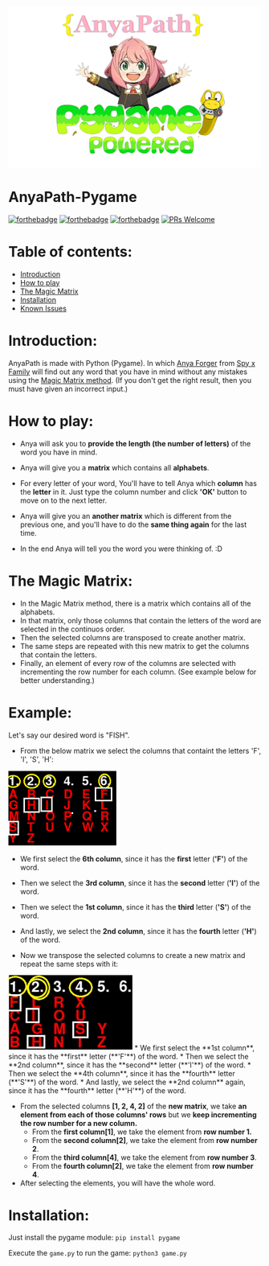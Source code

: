 <p align="center">
  <a href="https://github.com/R37r0-Gh057/AnyaPath-Pygame">
    <img alt="logo" src="logo_.png">
  </a>
</p>
<h1>AnyaPath-Pygame</h1>

[![forthebadge](https://forthebadge.com/images/badges/made-with-python.svg)](https://forthebadge.com) [![forthebadge](https://forthebadge.com/images/badges/built-with-love.svg)](https://forthebadge.com)
[![forthebadge](https://forthebadge.com/images/badges/fuck-it-ship-it.svg)](https://forthebadge.com) [![PRs Welcome](https://img.shields.io/badge/PRs-welcome-brightgreen.svg?style=flat-square)](https://makeapullrequest.com)

# Table of contents:
  - [Introduction](#introduction)
  - [How to play](#how-to-play)
  - [The Magic Matrix](#the-magic-matrix)
  - [Installation](#installation)
  - [Known Issues](#known-issues)

# Introduction:
AnyaPath is made with Python (Pygame). In which [Anya Forger](https://spy-x-family.fandom.com/wiki/Anya_Forger) from [Spy x Family](https://en.wikipedia.org/wiki/Spy_%C3%97_Family) will find out any word that you have in mind without any mistakes using the [Magic Matrix method](#the-magic-matrix). (If you don't get the right result, then you must have given an incorrect input.)

# How to play:
* Anya will ask you to **provide the length (the number of letters)** of the word you have in mind.
* Anya will give you a **matrix** which contains all **alphabets**.
* For every letter of your word, You'll have to tell Anya which **column** has the **letter** in it. Just type the column number and click **'OK'** button to move on to the next letter.

* Anya will give you an **another matrix** which is different from the previous one, and you'll have to do the **same thing again** for the last time.

* In the end Anya will tell you the word you were thinking of. :D

# The Magic Matrix:
* In the Magic Matrix method, there is a matrix which contains all of the alphabets.
* In that matrix, only those columns that contain the letters of the word are selected in the continuos order.
* Then the selected columns are transposed to create another matrix.
* The same steps are repeated with this new matrix to get the columns that contain the letters.
* Finally, an element of every row of the columns are selected with incrementing the row number for each column. (See example below for better understanding.)

<h1> Example:</h1>
Let's say our desired word is "FISH".

* From the below matrix we select the columns that containt the letters 'F', 'I', 'S', 'H':
<img height = 150 src = "matrix_1.png">

  * We first select the **6th column**, since it has the **first** letter (**'F'**) of the word.
  * Then we select the **3rd column**, since it has the **second** letter (**'I'**) of the word.
  * Then we select the **1st column**, since it has the **third** letter (**'S'**) of the word.
  * And lastly, we select the **2nd column**, since it has the **fourth** letter (**'H'**) of the word.

* Now we transpose the selected columns to create a new matrix and repeat the same steps with it:
<img height = 150 src = "matrix_2.jpg">
  * We first select the **1st column**, since it has the **first** letter (**'F'**) of the word.
  * Then we select the **2nd column**, since it has the  **second** letter (**'I'**) of the word.
  * Then we select the **4th column**, since it has the **fourth** letter (**'S'**) of the word.
  * And lastly, we select the **2nd column** again, since it has the **fourth** letter (**'H'**) of the word.

 * From the selected columns **[1, 2, 4, 2]** of the **new matrix**, we take **an element from each of those columns' rows** but we **keep incrementing the row number for a new column.**
    * From the **first column[1]**, we take the element from **row number 1.**
    * From the **second column[2]**, we take the element from **row number 2**.
    * From the **third column[4]**, we take the element from **row number 3**.
    * From the **fourth column[2]**, we take the element from **row number 4**.
* After selecting the elements, you will have the whole word.
# Installation:

Just install the pygame module:
```pip install pygame```

Execute the ```game.py``` to run the game:
```python3 game.py```
